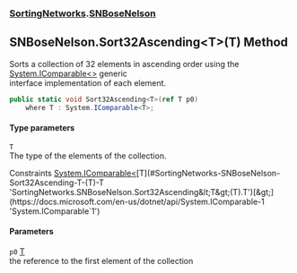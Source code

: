 ### [SortingNetworks](./SortingNetworks.md 'SortingNetworks').[SNBoseNelson](./SortingNetworks-SNBoseNelson.md 'SortingNetworks.SNBoseNelson')
## SNBoseNelson.Sort32Ascending&lt;T&gt;(T) Method
Sorts a collection of 32 elements in ascending order using the [System.IComparable&lt;&gt;](https://docs.microsoft.com/en-us/dotnet/api/System.IComparable-1 'System.IComparable`1') generic  
interface implementation of each element.  
```csharp
public static void Sort32Ascending<T>(ref T p0)
    where T : System.IComparable<T>;
```
#### Type parameters
<a name='SortingNetworks-SNBoseNelson-Sort32Ascending-T-(T)-T'></a>
`T`  
The type of the elements of the collection.  

Constraints [System.IComparable&lt;](https://docs.microsoft.com/en-us/dotnet/api/System.IComparable-1 'System.IComparable`1')[T](#SortingNetworks-SNBoseNelson-Sort32Ascending-T-(T)-T 'SortingNetworks.SNBoseNelson.Sort32Ascending&lt;T&gt;(T).T')[&gt;](https://docs.microsoft.com/en-us/dotnet/api/System.IComparable-1 'System.IComparable`1')  
  
#### Parameters
<a name='SortingNetworks-SNBoseNelson-Sort32Ascending-T-(T)-p0'></a>
`p0` [T](#SortingNetworks-SNBoseNelson-Sort32Ascending-T-(T)-T 'SortingNetworks.SNBoseNelson.Sort32Ascending&lt;T&gt;(T).T')  
the reference to the first element of the collection  
  
